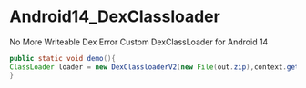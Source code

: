 # Android14_DexClassloader
No More Writeable Dex Error
<h>Custom DexClassLoader for Android 14</h>
```java
public static void demo(){
ClassLoader loader = new DexClassloaderV2(new File(out.zip),context.getCacheDir().toString(),Classloader.getSystemClassLoader());
}
```
